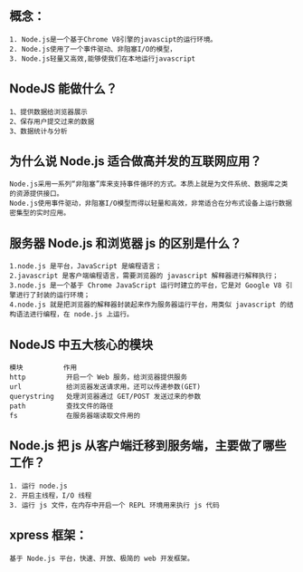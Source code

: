 <!--
 * @Author: binbin59 zbin59@163.com
 * @Date: 2022-10-22 18:42:23
 * @LastEditors: binbin 81745365+bin59@users.noreply.github.com
 * @LastEditTime: 2023-04-18 23:10:00
 * @FilePath: \Front-end-knowledge\doc\front-end\面试\面试题\面试题收集\NodeJs\NodeJs面试题.md
 * @Description: 这是默认设置,请设置`customMade`, 打开koroFileHeader查看配置 进行设置: https://github.com/OBKoro1/koro1FileHeader/wiki/%E9%85%8D%E7%BD%AE
-->

## 概念：

    1. Node.js是一个基于Chrome V8引擎的javascipt的运行环境。
    2. Node.js使用了一个事件驱动、非阻塞I/O的模型，
    3. Node.js轻量又高效,能够使我们在本地运行javascript

## NodeJS 能做什么？

    1、提供数据给浏览器展示
    2、保存用户提交过来的数据
    3、数据统计与分析

## 为什么说 Node.js 适合做高并发的互联网应用？

    Node.js采用一系列“非阻塞”库来支持事件循环的方式。本质上就是为文件系统、数据库之类的资源提供接口。
    Node.js使用事件驱动，非阻塞I/O模型而得以轻量和高效，非常适合在分布式设备上运行数据密集型的实时应用。

## 服务器 Node.js 和浏览器 js 的区别是什么？

    1.node.js 是平台，JavaScript 是编程语言；
    2.javascript 是客户端编程语言，需要浏览器的 javascript 解释器进行解释执行；
    3.node.js 是一个基于 Chrome JavaScript 运行时建立的平台，它是对 Google V8 引擎进行了封装的运行环境；
    4.node.js 就是把浏览器的解释器封装起来作为服务器运行平台，用类似 javascript 的结构语法进行编程，在 node.js 上运行。

## NodeJS 中五大核心的模块

    模块          作用
    http          开启一个 Web 服务，给浏览器提供服务
    url           给浏览器发送请求用，还可以传递参数(GET)
    querystring   处理浏览器通过 GET/POST 发送过来的参数
    path          查找文件的路径
    fs            在服务器端读取文件用的

## Node.js 把 js 从客户端迁移到服务端，主要做了哪些工作？

    1. 运行 node.js
    2. 开启主线程，I/O 线程
    3. 运行 js 文件，在内存中开启一个 REPL 环境用来执行 js 代码

## xpress 框架：

    基于 Node.js 平台，快速、开放、极简的 web 开发框架。
